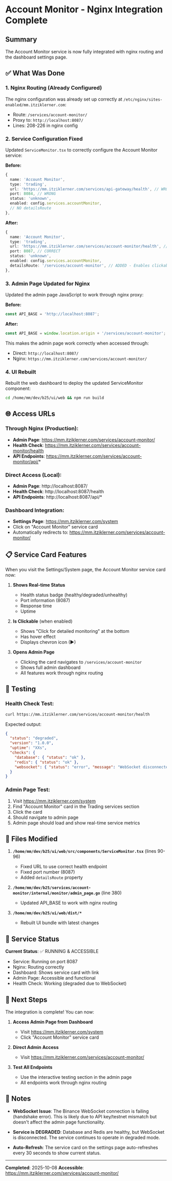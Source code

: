 # Account Monitor - Nginx Integration Complete

## Summary

The Account Monitor service is now fully integrated with nginx routing and the dashboard settings page.

## ✅ What Was Done

### 1. Nginx Routing (Already Configured)
The nginx configuration was already set up correctly at `/etc/nginx/sites-enabled/mm.itziklerner.com`:
- Route: `/services/account-monitor/`
- Proxy to: `http://localhost:8087/`
- Lines: 208-226 in nginx config

### 2. Service Configuration Fixed
Updated `ServiceMonitor.tsx` to correctly configure the Account Monitor service:

**Before:**
```typescript
{
  name: 'Account Monitor',
  type: 'trading',
  url: 'https://mm.itziklerner.com/services/api-gateway/health', // WRONG
  port: 8084, // WRONG
  status: 'unknown',
  enabled: config.services.accountMonitor,
  // NO detailsRoute
},
```

**After:**
```typescript
{
  name: 'Account Monitor',
  type: 'trading',
  url: 'https://mm.itziklerner.com/services/account-monitor/health', // CORRECT
  port: 8087, // CORRECT
  status: 'unknown',
  enabled: config.services.accountMonitor,
  detailsRoute: '/services/account-monitor', // ADDED - Enables clickable link
},
```

### 3. Admin Page Updated for Nginx
Updated the admin page JavaScript to work through nginx proxy:

**Before:**
```javascript
const API_BASE = 'http://localhost:8087';
```

**After:**
```javascript
const API_BASE = window.location.origin + '/services/account-monitor';
```

This makes the admin page work correctly when accessed through:
- Direct: `http://localhost:8087/`
- Nginx: `https://mm.itziklerner.com/services/account-monitor/`

### 4. UI Rebuilt
Rebuilt the web dashboard to deploy the updated ServiceMonitor component:
```bash
cd /home/mm/dev/b25/ui/web && npm run build
```

## 🌐 Access URLs

### Through Nginx (Production):
- **Admin Page**: https://mm.itziklerner.com/services/account-monitor/
- **Health Check**: https://mm.itziklerner.com/services/account-monitor/health
- **API Endpoints**: https://mm.itziklerner.com/services/account-monitor/api/*

### Direct Access (Local):
- **Admin Page**: http://localhost:8087/
- **Health Check**: http://localhost:8087/health
- **API Endpoints**: http://localhost:8087/api/*

### Dashboard Integration:
- **Settings Page**: https://mm.itziklerner.com/system
- Click on "Account Monitor" service card
- Automatically redirects to: https://mm.itziklerner.com/services/account-monitor/

## 📋 Service Card Features

When you visit the Settings/System page, the Account Monitor service card now:

1. **Shows Real-time Status**
   - Health status badge (healthy/degraded/unhealthy)
   - Port information (8087)
   - Response time
   - Uptime

2. **Is Clickable** (when enabled)
   - Shows "Click for detailed monitoring" at the bottom
   - Has hover effect
   - Displays chevron icon (►)

3. **Opens Admin Page**
   - Clicking the card navigates to `/services/account-monitor`
   - Shows full admin dashboard
   - All features work through nginx routing

## 🧪 Testing

### Health Check Test:
```bash
curl https://mm.itziklerner.com/services/account-monitor/health
```

Expected output:
```json
{
  "status": "degraded",
  "version": "1.0.0",
  "uptime": "XXs",
  "checks": {
    "database": { "status": "ok" },
    "redis": { "status": "ok" },
    "websocket": { "status": "error", "message": "WebSocket disconnected" }
  }
}
```

### Admin Page Test:
1. Visit https://mm.itziklerner.com/system
2. Find "Account Monitor" card in the Trading services section
3. Click the card
4. Should navigate to admin page
5. Admin page should load and show real-time service metrics

## 📁 Files Modified

1. **`/home/mm/dev/b25/ui/web/src/components/ServiceMonitor.tsx`** (lines 90-96)
   - Fixed URL to use correct health endpoint
   - Fixed port number (8087)
   - Added `detailsRoute` property

2. **`/home/mm/dev/b25/services/account-monitor/internal/monitor/admin_page.go`** (line 380)
   - Updated API_BASE to work with nginx routing

3. **`/home/mm/dev/b25/ui/web/dist/*`**
   - Rebuilt UI bundle with latest changes

## 🔄 Service Status

**Current Status**: ✅ RUNNING & ACCESSIBLE

- Service: Running on port 8087
- Nginx: Routing correctly
- Dashboard: Shows service card with link
- Admin Page: Accessible and functional
- Health Check: Working (degraded due to WebSocket)

## 🚀 Next Steps

The integration is complete! You can now:

1. **Access Admin Page from Dashboard**
   - Visit https://mm.itziklerner.com/system
   - Click "Account Monitor" service card

2. **Direct Admin Access**
   - Visit https://mm.itziklerner.com/services/account-monitor/

3. **Test All Endpoints**
   - Use the interactive testing section in the admin page
   - All endpoints work through nginx routing

## 📝 Notes

- **WebSocket Issue**: The Binance WebSocket connection is failing (handshake error). This is likely due to API key/testnet mismatch but doesn't affect the admin page functionality.

- **Service is DEGRADED**: Database and Redis are healthy, but WebSocket is disconnected. The service continues to operate in degraded mode.

- **Auto-Refresh**: The service card on the settings page auto-refreshes every 30 seconds to show current status.

---

**Completed**: 2025-10-08
**Accessible**: https://mm.itziklerner.com/services/account-monitor/
